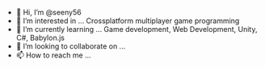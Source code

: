 - 👋 Hi, I’m @seeny56
- 👀 I’m interested in ... Crossplatform multiplayer game programming
- 🌱 I’m currently learning ... Game development, Web Development, Unity, C#, Babylon.js
- 💞️ I’m looking to collaborate on ...
- 📫 How to reach me ...

<!---
seeny56/seeny56 is a ✨ special ✨ repository because its `README.md` (this file) appears on your GitHub profile.
You can click the Preview link to take a look at your changes.
--->
